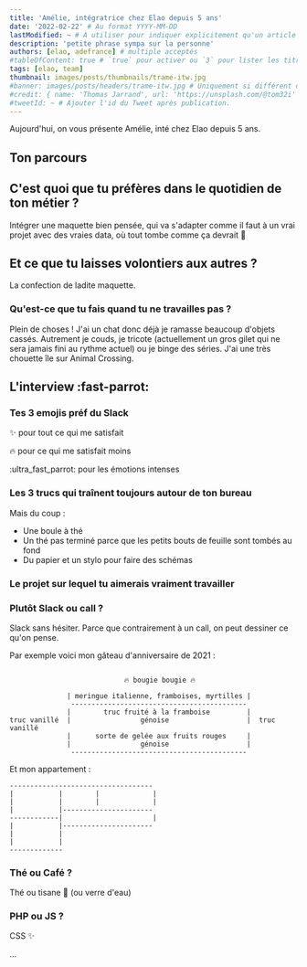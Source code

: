 ```yaml
---
title: 'Amélie, intégratrice chez Elao depuis 5 ans'
date: '2022-02-22' # Au format YYYY-MM-DD
lastModified: ~ # À utiliser pour indiquer explicitement qu'un article à été mis à jour
description: 'petite phrase sympa sur la personne'
authors: [elao, adefrance] # multiple acceptés
#tableOfContent: true # `true` pour activer ou `3` pour lister les titres sur 3 niveaux.
tags: [elao, team]
thumbnail: images/posts/thumbnails/trame-itw.jpg
#banner: images/posts/headers/trame-itw.jpg # Uniquement si différent de la minitature (thumbnail)
#credit: { name: 'Thomas Jarrand', url: 'https://unsplash.com/@tom32i' } # Pour créditer la photo utilisée en miniature
#tweetId: ~ # Ajouter l'id du Tweet après publication.
---
```


<!-- INTRO -->
Aujourd'hui, on vous présente Amélie, inté chez Elao depuis 5 ans.

## Ton parcours

## C'est quoi que tu préfères dans le quotidien de ton métier ?

Intégrer une maquette bien pensée, qui va s'adapter comme il faut à un vrai projet avec des vraies data, où tout tombe comme ça devrait 📐

## Et ce que tu laisses volontiers aux autres ?

La confection de ladite maquette.

### Qu'est-ce que tu fais quand tu ne travailles pas ?

Plein de choses ! J'ai un chat donc déjà je ramasse beaucoup d'objets cassés. Autrement je couds, je tricote (actuellement un gros gilet qui ne sera jamais fini au rythme actuel) ou je binge des séries. J'ai une très chouette île sur Animal Crossing.

## L'interview :fast-parrot: 

### Tes 3 emojis préf du Slack

✨ pour tout ce qui me satisfait

🔥 pour ce qui me satisfait moins

:ultra_fast_parrot: pour les émotions intenses

### Les 3 trucs qui traînent toujours autour de ton bureau

Mais du coup :
- Une boule à thé
- Un thé pas terminé parce que les petits bouts de feuille sont tombés au fond
- Du papier et un stylo pour faire des schémas

### Le projet sur lequel tu aimerais vraiment travailler

### Plutôt Slack ou call ?

Slack sans hésiter. Parce que contrairement à un call, on peut dessiner ce qu'on pense.

Par exemple voici mon gâteau d'anniversaire de 2021 :
```

                            🔥 bougie bougie 🔥

              | meringue italienne, framboises, myrtilles |
               -------------------------------------------
              |        truc fruité à la framboise         |
truc vanillé  |                 génoise                   |  truc vanillé
              |      sorte de gelée aux fruits rouges     |
              |                 génoise                   |
               -------------------------------------------

```

Et mon appartement :

```
-----------------------------------
|           |        |             |
|           |        |             |
|           |----------------------
------------|                      |
|           |----------------------
|           |
|           |
-------------
```

### Thé ou Café ?

Thé ou tisane 🍃 (ou verre d'eau)

### PHP ou JS ?

CSS ✨


…
